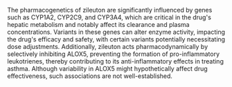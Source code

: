 The pharmacogenetics of zileuton are significantly influenced by genes such as CYP1A2, CYP2C9, and CYP3A4, which are critical in the drug's hepatic metabolism and notably affect its clearance and plasma concentrations. Variants in these genes can alter enzyme activity, impacting the drug's efficacy and safety, with certain variants potentially necessitating dose adjustments. Additionally, zileuton acts pharmacodynamically by selectively inhibiting ALOX5, preventing the formation of pro-inflammatory leukotrienes, thereby contributing to its anti-inflammatory effects in treating asthma. Although variability in ALOX5 might hypothetically affect drug effectiveness, such associations are not well-established.